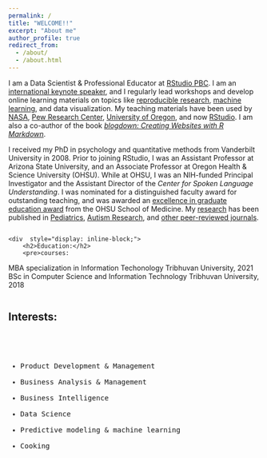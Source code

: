 ```yaml
---
permalink: /
title: "WELCOME!!"
excerpt: "About me"
author_profile: true
redirect_from: 
  - /about/
  - /about.html
---
```

I am a Data Scientist & Professional Educator at [RStudio PBC](https://rstudio.com/). I am an [international keynote speaker](talks/), and I regularly lead workshops and develop online learning materials on topics like [reproducible research](project/rmd4medicine/), [machine learning](https://conf20-intro-ml.netlify.com/), and data visualization. My teaching materials have been used by [NASA](https://open.nasa.gov/explore/datanauts/), [Pew Research Center](https://medium.com/pew-research-center-decoded/using-tidyverse-tools-with-pew-research-center-survey-data-in-r-bdfe61de0909), [University of Oregon](https://github.com/uo-datasci-specialization), and now [RStudio](https://www.rstudio.com/). I am also a co-author of the book [_blogdown: Creating Websites with R Markdown_](https://bookdown.org/yihui/blogdown/).

I received my PhD in psychology and quantitative methods from Vanderbilt University in 2008. Prior to joining RStudio, I was an Assistant Professor at Arizona State University, and an Associate Professor at Oregon Health & Science University (OHSU). While at OHSU, I was an NIH-funded Principal Investigator and the Assistant Director of the *Center for Spoken Language Understanding*. I was nominated for a distinguished faculty award for outstanding teaching, and was awarded an [excellence in graduate education award](https://www.ohsu.edu/school-of-medicine/honors-and-awards-ceremony-2018-school-medicine) from the OHSU School of Medicine. My
[research](https://profiles.impactstory.org/u/0000-0002-8082-1890) has been
published in
[Pediatrics](publication/2015-obesity-in-asd-multisite/),
[Autism Research](publication/2016-uh-and-um-asd-sli/),
and [other peer-reviewed journals](publication/#2).





<div style="-webkit-column-count: 1; -moz-column-count: 1; column-count: 1; -webkit-column-rule: 1px dotted #e0e0e0; -moz-column-rule: 1px dotted #e0e0e0; column-rule: 1px dotted #e0e0e0; ">
    
    <div  style="display: inline-block;">
        <h2>Education:</h2>
        <pre>courses:
<i class="fas fa-graduation-cap"></i> MBA specialization in Information Techonology
    Tribhuvan University, 2021
<i class="fas fa-graduation-cap"></i> BSc in Computer Science and Information Technology
    Tribhuvan University, 2018
</pre>
    </div>
    <div style="display: inline-block;">
        <h2>Interests:</h2>
        <pre>
- Product Development & Management
- Business Analysis & Management
- Business Intelligence
- Data Science
- Predictive modeling & machine learning
- Cooking

</pre>
    </div>
</div>
